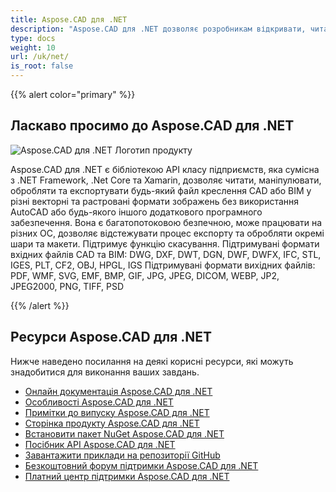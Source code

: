 ```yaml
---
title: Aspose.CAD для .NET
description: "Aspose.CAD для .NET дозволяє розробникам відкривати, читати та обробляти файли AutoCAD DWG, DXF, DWT та інші формати файлів CAD та BIM, такі як: DGN, DWF, DWFX, IFC, STL, IGES, PLT, CF2, OBJ, HPGL, IGS."
type: docs
weight: 10
url: /uk/net/
is_root: false
---
```


{{% alert color="primary" %}}

## **Ласкаво просимо до Aspose.CAD для .NET**

![Aspose.CAD для .NET Логотип продукту](/_assets/home_1.png)

Aspose.CAD для .NET є бібліотекою API класу підприємств, яка сумісна з .NET Framework, .Net Core та Xamarin, дозволяє читати, маніпулювати, обробляти та експортувати будь-який файл креслення CAD або BIM у різні векторні та растровані формати зображень без використання AutoCAD або будь-якого іншого додаткового програмного забезпечення.
Вона є багатопотоковою безпечною, може працювати на різних ОС, дозволяє відстежувати процес експорту та обробляти окремі шари та макети. Підтримує функцію скасування.
Підтримувані формати вхідних файлів CAD та BIM: DWG, DXF, DWT, DGN, DWF, DWFX, IFC, STL, IGES, PLT, CF2, OBJ, HPGL, IGS
Підтримувані формати вихідних файлів: PDF, WMF, SVG, EMF, BMP, GIF, JPG, JPEG, DICOM, WEBP, JP2, JPEG2000, PNG, TIFF, PSD

{{% /alert %}}

## **Ресурси Aspose.CAD для .NET**

Нижче наведено посилання на деякі корисні ресурси, які можуть знадобитися для виконання ваших завдань.

- [Онлайн документація Aspose.CAD для .NET](/uk/cad/net/)
- [Особливості Aspose.CAD для .NET](/uk/cad/net/features/)
- [Примітки до випуску Aspose.CAD для .NET](https://releases.aspose.com/cad/net/release-notes/)
- [Сторінка продукту Aspose.CAD для .NET](https://products.aspose.com/cad/net/)
- [Встановити пакет NuGet Aspose.CAD для .NET](https://www.nuget.org/packages/Aspose.CAD/)
- [Посібник API Aspose.CAD для .NET](https://reference.aspose.com/cad/net)
- [Завантажити приклади на репозиторії GitHub](https://github.com/aspose-cad/Aspose.CAD-for-.NET)
- [Безкоштовний форум підтримки Aspose.CAD для .NET](https://forum.aspose.com/c/cad/19)
- [Платний центр підтримки Aspose.CAD для .NET](https://helpdesk.aspose.com/)
